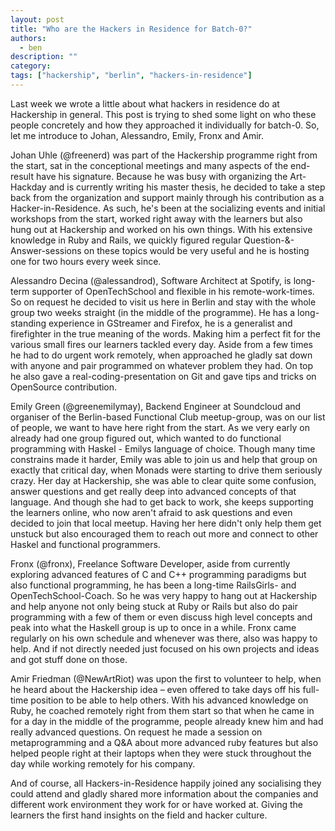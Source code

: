 ```yaml
---
layout: post
title: "Who are the Hackers in Residence for Batch-0?"
authors:
  - ben
description: ""
category: 
tags: ["hackership", "berlin", "hackers-in-residence"]
---
```


Last week we wrote a little about what hackers in residence do at Hackership in general. This post is trying to shed some light on who these people concretely and how they approached it individually for batch-0. So, let me introduce to Johan, Alessandro, Emily, Fronx and Amir.

Johan Uhle (@freenerd) was part of the Hackership programme right from the start, sat in the conceptional meetings and many aspects of the end-result have his signature. Because he was busy with organizing the Art-Hackday and is currently writing his master thesis, he decided to take a step back from the organization and support mainly through his contribution as a Hacker-in-Residence. As such, he's been at the socializing events and initial workshops from the start, worked right away with the learners but also hung out at Hackership and worked on his own things. With his extensive knowledge in Ruby and Rails, we quickly figured regular Question-&-Answer-sessions on these topics would be very useful and he is hosting one for two hours every week since.

Alessandro Decina (@alessandrod), Software Architect at Spotify, is long-term supporter of OpenTechSchool and flexible in his remote-work-times. So on request he decided to visit us here in Berlin and stay with the whole group two weeks straight (in the middle of the programme). He has a long-standing experience in GStreamer and Firefox, he is a generalist and firefighter in the true meaning of the words. Making him a perfect fit for the various small fires our learners tackled every day. Aside from a few times he had to do urgent work remotely, when approached he gladly sat down with anyone and pair programmed on whatever problem they had. On top he also gave a real-coding-presentation on Git and gave tips and tricks on OpenSource contribution. 

Emily Green (@greenemilymay), Backend Engineer at Soundcloud and organiser of the Berlin-based Functional Club meetup-group, was on our list of people, we want to have here right from the start. As we very early on already had one group figured out, which wanted to do functional programming with Haskel - Emilys language of choice. Though many time constrains made it harder, Emily was able to join us and help that group on exactly that critical day, when Monads were starting to drive them seriously crazy. Her day at Hackership, she was able to clear quite some confusion, answer questions and get really deep into advanced concepts of that language. And though she had to get back to work, she keeps supporting the learners online, who now aren't afraid to ask questions and even decided to join that local meetup. Having her here didn't only help them get unstuck but also encouraged them to reach out more and connect to other Haskel and functional programmers.

Fronx (@fronx), Freelance Software Developer, aside from currently exploring advanced features of C and C++ programming paradigms but also functional programming, he has been a long-time RailsGirls- and OpenTechSchool-Coach. So he was very happy to hang out at Hackership and help anyone not only being stuck at Ruby or Rails but also do pair programming with a few of them or even discuss high level concepts and peak into what the Haskell group is up to once in a while. Fronx came regularly on his own schedule and whenever was there, also was happy to help. And if not directly needed just focused on his own projects and ideas and got stuff done on those.

Amir Friedman (@NewArtRiot) was upon the first to volunteer to help, when he heard about the Hackership idea – even offered to take days off his full-time position to be able to help others. With his advanced knowledge on Ruby, he coached remotely right from them start so that when he came in for a day in the middle of the programme, people already knew him and had really advanced questions. On request he made a session on metaprogramming and a Q&A about more advanced ruby features but also helped people right at their laptops when they were stuck throughout the day while working remotely for his company.

And of course, all Hackers-in-Residence happily joined any socialising they could attend and gladly shared more information about the companies and different work environment they work for or have worked at. Giving the learners the first hand insights on the field and hacker culture.